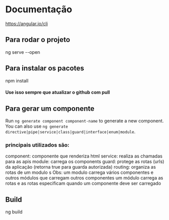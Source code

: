 # Documentação

https://angular.io/cli



## Para rodar o projeto
ng serve --open


## Para instalar os pacotes
npm install

#### Use isso sempre que atualizar o github com pull


## Para gerar um componente
Run `ng generate component component-name` to generate a new component. You can also use `ng generate directive|pipe|service|class|guard|interface|enum|module`.

### principais utilizados são:
component: componente que renderiza html
service: realiza as chamadas para as apis
module: carrega os components
guard: protege as rotas (urls) da aplicação (retorna true para guarda autorizada)
routing: organiza as rotas de um modulo
s
Obs: um modulo carrega vários componentes e outros módulos que carregam outros componentes
um módulo carrega as rotas e as rotas especificam quando um componente deve ser carregado

## Build
ng build
